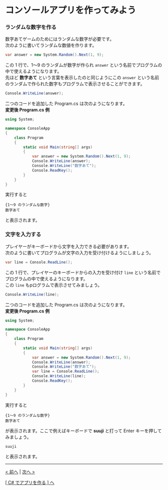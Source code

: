 # コンソールアプリを作ってみよう

### ランダムな数字を作る
数字あてゲームのためにはランダムな数字が必要です。  
次のように書いてランダムな数値を作ります。
```cs
var answer = new System.Random().Next(1, 9);
```
この 1 行で、1～9 のランダムが数字が作られ ```answer``` という名前でプログラムの中で使えるようになります。  
先ほど **数字あて** という言葉を表示したのと同じようにこの ```answer``` という名前のランダムで作られた数字もプログラムで表示させることができます。
```cs
Console.WriteLine(answer);
```
二つのコードを追加した Program.cs は次のようになります。  
**変更後 Program.cs 例**
```cs
using System;

namespace ConsoleApp
{
    class Program
    {
        static void Main(string[] args)
        {
            var answer = new System.Random().Next(1, 9);
            Console.WriteLine(answer);
            Console.WriteLine("数字あて");
            Console.ReadKey();
        }
    }
}
```
実行すると
```
{1～9 のランダムな数字}
数字あて
```
と表示されます。

### 文字を入力する
プレイヤーがキーボードから文字を入力できる必要があります。  
次のように書いてプログラムが文字の入力を受け付けるようにしましょう。
```cs
var line = Console.ReadLine();
```
この 1 行で、プレイヤーのキーボードからの入力を受け付け ```line``` という名前でプログラムの中で使えるようになります。  
この ```line``` もpログラムで表示させてみましょう。
```cs
Console.WriteLine(line);
```
二つのコードを追加した Program.cs は次のようになります。  
**変更後 Program.cs 例**
```cs
using System;

namespace ConsoleApp
{
    class Program
    {
        static void Main(string[] args)
        {
            var answer = new System.Random().Next(1, 9);
            Console.WriteLine(answer);
            Console.WriteLine("数字あて");
            var line = Console.ReadLine();
            Console.WriteLine(line);
            Console.ReadKey();
        }
    }
}
```
実行すると
```
{1～9 のランダムな数字}
数字あて
```
が表示されます。ここで例えばキーボードで **suuji** と打って Enter キーを押してみましょう。
```
suuji
```
と表示されます。





<hr />

[< 前へ](./textbook01.md) | [次へ >](./textbook03.md)  

[[ C# でアプリを作る ] へ](../../textbook/practice.md)